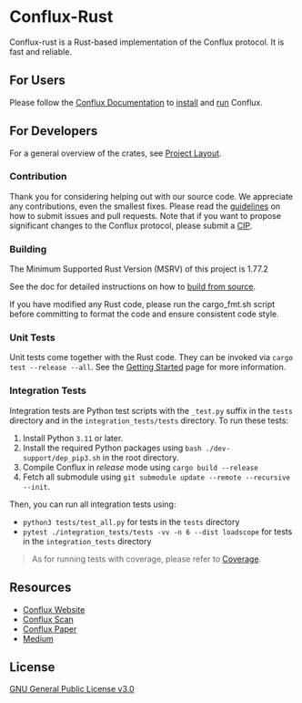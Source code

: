 # Conflux-Rust

Conflux-rust is a Rust-based implementation of the Conflux protocol. It is fast and
reliable.

## For Users

Please follow the [Conflux Documentation](https://doc.confluxnetwork.org/docs/category/run-a-node) to [install](https://doc.confluxnetwork.org/docs/general/run-a-node/advanced-topics/downloading-conflux-client) and [run](https://doc.confluxnetwork.org/docs/general/run-a-node/) Conflux.

## For Developers

For a general overview of the crates, see [Project Layout](./docs/repo/layout.md).

### Contribution

Thank you for considering helping out with our source code. We appreciate any
contributions, even the smallest fixes. Please read the
[guidelines](https://github.com/Conflux-Chain/conflux-rust/blob/master/CONTRIBUTING.md)
on how to submit issues and pull requests. Note that if you want to propose
significant changes to the Conflux protocol, please submit a
[CIP](https://github.com/Conflux-Chain/CIPs).

### Building

The Minimum Supported Rust Version (MSRV) of this project is 1.77.2

See the doc for detailed instructions on how to [build from source](./docs/build-from-source.md).

If you have modified any Rust code, please run the cargo_fmt.sh script before committing to format the code and ensure consistent code style.

### Unit Tests

Unit tests come together with the Rust code. They can be invoked via `cargo test --release --all`. See the
[Getting Started](https://doc.confluxnetwork.org/docs/general/run-a-node/)
page for more information.

### Integration Tests

Integration tests are Python test scripts with the `_test.py` suffix in the `tests` directory and in the `integration_tests/tests` directory.
To run these tests:

1. Install Python `3.11` or later.
2. Install the required Python packages using `bash ./dev-support/dep_pip3.sh` in the root directory.
3. Compile Conflux in _release_ mode using `cargo build --release`
4. Fetch all submodule using `git submodule update --remote --recursive --init`.

Then, you can run all integration tests using:

- `python3 tests/test_all.py` for tests in the `tests` directory
- `pytest ./integration_tests/tests -vv -n 6 --dist loadscope` for tests in the `integration_tests` directory

> As for running tests with coverage, please refer to [Coverage](./docs/coverage.md).

## Resources

- [Conflux Website](https://www.confluxnetwork.org/)
- [Conflux Scan](https://www.confluxscan.org/)
- [Conflux Paper](https://arxiv.org/abs/1805.03870)
- [Medium](https://medium.com/@ConfluxNetwork)

## License

[GNU General Public License v3.0](https://github.com/Conflux-Chain/conflux-rust/blob/master/LICENSE)
